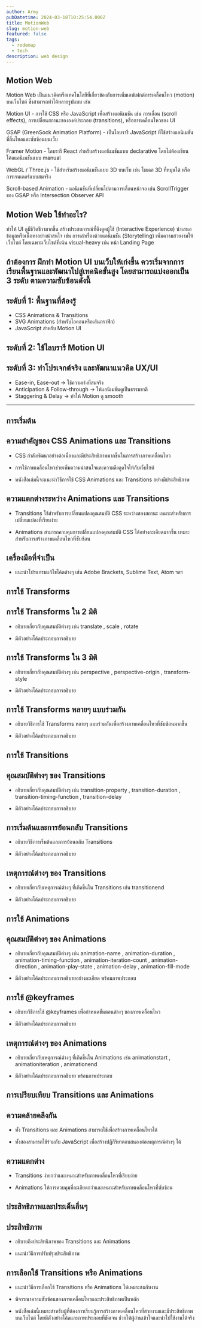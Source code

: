 ```yaml
---
author: Army
pubDatetime: 2024-03-18T10:25:54.000Z
title: MotionWeb
slug: motion-web
featured: false
tags:
  - rodemap
  - tech
description: web design
---
```


## Motion Web

Motion Web เป็นแนวคิดหรือเทคโนโลยีที่เกี่ยวข้องกับการเพิ่มเอฟเฟกต์การเคลื่อนไหว (motion) บนเว็บไซต์ ซึ่งสามารถทำได้หลายรูปแบบ เช่น

Motion UI - การใช้ CSS หรือ JavaScript เพื่อสร้างแอนิเมชัน เช่น การเลื่อน (scroll effects), การเปลี่ยนสถานะขององค์ประกอบ (transitions), หรือการเคลื่อนไหวของ UI

GSAP (GreenSock Animation Platform) - เป็นไลบรารี JavaScript ที่ใช้สร้างแอนิเมชันที่ลื่นไหลและซับซ้อนบนเว็บ

Framer Motion - ไลบรารี React สำหรับสร้างแอนิเมชันแบบ declarative โดยไม่ต้องเขียนโค้ดแอนิเมชันแบบ manual

WebGL / Three.js - ใช้สำหรับสร้างแอนิเมชันแบบ 3D บนเว็บ เช่น โมเดล 3D ที่หมุนได้ หรือการเรนเดอร์แบบสมจริง

Scroll-based Animation - แอนิเมชันที่เปลี่ยนไปตามการเลื่อนหน้าจอ เช่น ScrollTrigger ของ GSAP หรือ Intersection Observer API

## Motion Web ใช้ทำอะไร?

ทำให้ UI ดูมีชีวิตชีวามากขึ้น สร้างประสบการณ์ที่ดึงดูดผู้ใช้ (Interactive Experience) นำเสนอข้อมูลหรือเนื้อหาอย่างน่าสนใจ เช่น การเล่าเรื่องด้วยแอนิเมชัน (Storytelling) เพิ่มความสวยงามให้เว็บไซต์ โดยเฉพาะเว็บไซต์ที่เน้น visual-heavy เช่น หน้า Landing Page

## ถ้าต้องการ ฝึกทำ Motion UI บนเว็บให้เก่งขึ้น ควรเริ่มจากการเรียนพื้นฐานและพัฒนาไปสู่เทคนิคขั้นสูง โดยสามารถแบ่งออกเป็น 3 ระดับ ตามความซับซ้อนดังนี้

## ระดับที่ 1: พื้นฐานที่ต้องรู้

- CSS Animations & Transitions
- SVG Animations (สำหรับไอคอนหรือเส้นกราฟิก)
- JavaScript สำหรับ Motion UI

## ระดับที่ 2: ใช้ไลบรารี Motion UI

## ระดับที่ 3: ทำโปรเจกต์จริง และพัฒนาแนวคิด UX/UI

- Ease-in, Ease-out → ใช้ความเร่งที่สมจริง
- Anticipation & Follow-through → ให้แอนิเมชันดูเป็นธรรมชาติ
- Staggering & Delay → ทำให้ Motion ดู smooth

--------------------------------------------------------------------------------

## การเริ่มต้น

## ความสำคัญของ CSS Animations และ Transitions

- CSS กำลังพัฒนาอย่างต่อเนื่องและมีประสิทธิภาพมากขึ้นในการสร้างภาพเคลื่อนไหว

- การใช้ภาพเคลื่อนไหวช่วยเพิ่มความน่าสนใจและความดึงดูดใจให้กับเว็บไซต์

- หนังสือเล่มนี้จะแนะนำวิธีการใช้ CSS Animations และ Transitions อย่างมีประสิทธิภาพ

## ความแตกต่างระหว่าง Animations และ Transitions

- Transitions ใช้สำหรับการเปลี่ยนแปลงคุณสมบัติ CSS ระหว่างสองสถานะ เหมาะสำหรับการเปลี่ยนแปลงที่เรียบง่าย

- Animations สามารถควบคุมการเปลี่ยนแปลงคุณสมบัติ CSS ได้อย่างละเอียดมากขึ้น เหมาะสำหรับการสร้างภาพเคลื่อนไหวที่ซับซ้อน

## เครื่องมือที่จำเป็น

- แนะนำโปรแกรมแก้ไขโค้ดต่างๆ เช่น Adobe Brackets, Sublime Text, Atom ฯลฯ

## การใช้ Transforms

## การใช้ Transforms ใน 2 มิติ

- อธิบายเกี่ยวกับคุณสมบัติต่างๆ เช่น translate , scale , rotate

- มีตัวอย่างโค้ดประกอบการอธิบาย

## การใช้ Transforms ใน 3 มิติ

- อธิบายเกี่ยวกับคุณสมบัติต่างๆ เช่น perspective , perspective-origin , transform-style

- มีตัวอย่างโค้ดประกอบการอธิบาย

## การใช้ Transforms หลายๆ แบบร่วมกัน

- อธิบายวิธีการใช้ Transforms หลายๆ แบบร่วมกันเพื่อสร้างภาพเคลื่อนไหวที่ซับซ้อนมากขึ้น

- มีตัวอย่างโค้ดประกอบการอธิบาย

## การใช้ Transitions

## คุณสมบัติต่างๆ ของ Transitions

- อธิบายเกี่ยวกับคุณสมบัติต่างๆ เช่น transition-property , transition-duration , transition-timing-function , transition-delay

- มีตัวอย่างโค้ดประกอบการอธิบาย

## การเริ่มต้นและการย้อนกลับ Transitions

- อธิบายวิธีการเริ่มต้นและการย้อนกลับ Transitions

- มีตัวอย่างโค้ดประกอบการอธิบาย

## เหตุการณ์ต่างๆ ของ Transitions

- อธิบายเกี่ยวกับเหตุการณ์ต่างๆ ที่เกิดขึ้นใน Transitions เช่น transitionend

- มีตัวอย่างโค้ดประกอบการอธิบาย

## การใช้ Animations

## คุณสมบัติต่างๆ ของ Animations

- อธิบายเกี่ยวกับคุณสมบัติต่างๆ เช่น animation-name , animation-duration , animation-timing-function , animation-iteration-count , animation-direction , animation-play-state , animation-delay , animation-fill-mode

- มีตัวอย่างโค้ดประกอบการอธิบายอย่างละเอียด พร้อมภาพประกอบ

## การใช้ @keyframes

- อธิบายวิธีการใช้ @keyframes เพื่อกำหนดขั้นตอนต่างๆ ของภาพเคลื่อนไหว

- มีตัวอย่างโค้ดประกอบการอธิบาย

## เหตุการณ์ต่างๆ ของ Animations

- อธิบายเกี่ยวกับเหตุการณ์ต่างๆ ที่เกิดขึ้นใน Animations เช่น animationstart , animationiteration , animationend

- มีตัวอย่างโค้ดประกอบการอธิบาย พร้อมภาพประกอบ

## การเปรียบเทียบ Transitions และ Animations

## ความคล้ายคลึงกัน

- ทั้ง Transitions และ Animations สามารถใช้เพื่อสร้างภาพเคลื่อนไหวได้

- ทั้งสองสามารถใช้ร่วมกับ JavaScript เพื่อสร้างปฏิกิริยาตอบสนองต่อเหตุการณ์ต่างๆ ได้

## ความแตกต่าง

- Transitions ง่ายกว่าและเหมาะสำหรับภาพเคลื่อนไหวที่เรียบง่าย

- Animations ให้การควบคุมที่ละเอียดกว่าและเหมาะสำหรับภาพเคลื่อนไหวที่ซับซ้อน

## ประสิทธิภาพและประเด็นอื่นๆ

## ประสิทธิภาพ

- อธิบายถึงประสิทธิภาพของ Transitions และ Animations

- แนะนำวิธีการปรับปรุงประสิทธิภาพ

## การเลือกใช้ Transitions หรือ Animations

- แนะนำวิธีการเลือกใช้ Transitions หรือ Animations ให้เหมาะสมกับงาน

- พิจารณาความซับซ้อนของภาพเคลื่อนไหวและประสิทธิภาพเป็นหลัก

- หนังสือเล่มนี้เหมาะสำหรับผู้ที่ต้องการเรียนรู้การสร้างภาพเคลื่อนไหวที่สวยงามและมีประสิทธิภาพบนเว็บไซต์ โดยมีตัวอย่างโค้ดและภาพประกอบที่ชัดเจน ช่วยให้ผู้อ่านเข้าใจและนำไปใช้งานได้จริง

